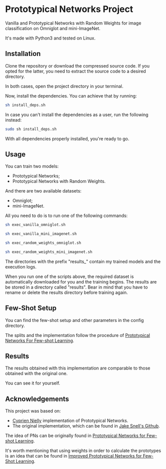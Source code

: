 # Prototypical Networks Project

Vanilla and Prototypical Networks with Random Weights for image classification on Omniglot and mini-ImageNet. 

It's made with Python3 and tested on Linux.

## Installation

Clone the repository or download the compressed source code. If you opted for the latter, you need to extract the source code to a desired directory.

In both cases, open the project directory in your terminal. 

Now, install the dependencies. You can achieve that by running: 
```bash
sh install_deps.sh
```

In case you can't install the dependencies as a user, run the following instead:
```bash
sudo sh install_deps.sh
```

With all dependencies properly installed, you're ready to go.

## Usage

You can train two models: 
- Prototypical Networks;
- Prototypical Networks with Random Weights.

And there are two available datasets:
- Omniglot;
- mini-ImageNet.

All you need to do is to run one of the following commands:
```bash
sh exec_vanilla_omniglot.sh
```

```bash
sh exec_vanilla_mini_imagenet.sh
```

```bash
sh exec_random_weights_omniglot.sh
```

```bash
sh exec_random_weights_mini_imagenet.sh
```

The directories with the prefix "results_" contain my trained models and the execution logs.

When you run one of the scripts above, the required dataset is automatically downloaded for you and the training begins. The results are be stored in a directory called "results". Bear in mind that you have to rename or delete the results directory before training again.

## Few-Shot Setup

You can find the few-shot setup and other parameters in the config directory.

The splits and the implementation follow the procedure of [Prototypical Networks For Few-shot Learning](https://arxiv.org/abs/1703.05175).

## Results

The results obtained with this implementation are comparable to those obtained with the original one.

You can see it for yourself.

## Acknowledgements

This project was based on:
- [Cyprien Nielly](https://github.com/cnielly/prototypical-networks-omniglot) implementation of Prototypical Networks.
- The original implementation, which can be found in [Jake Snell's Github](https://github.com/jakesnell/prototypical-networks).

The idea of PNs can be originally found in [Prototypical Networks for Few-shot Learning](https://arxiv.org/abs/1703.05175).

It's worth mentioning that using weights in order to calculate the prototypes is an idea that can be found in [Improved Prototypical Networks for Few-Shot Learning](https://www.sciencedirect.com/science/article/abs/pii/S0167865520302610).
